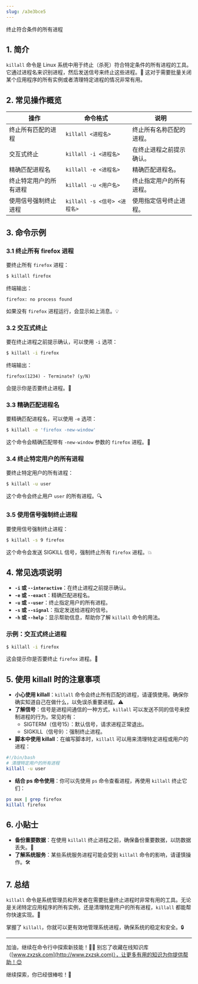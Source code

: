 ```yaml
---
slug: /a3e3bce5
---
```

终止符合条件的所有进程

## 1. 简介

`killall` 命令是 Linux 系统中用于终止（杀死）符合特定条件的所有进程的工具。它通过进程名来识别进程，然后发送信号来终止这些进程。🛑 这对于需要批量关闭某个应用程序的所有实例或者清理特定进程的情况非常有用。

## 2. 常见操作概览

| 操作                       | 命令格式                                  | 说明                               |
|----------------------------|-----------------------------------------|------------------------------------|
| 终止所有匹配的进程           | `killall <进程名>`                      | 终止所有名称匹配的进程。            |
| 交互式终止                  | `killall -i <进程名>`                    | 在终止进程之前提示确认。            |
| 精确匹配进程名              | `killall -e <进程名>`                    | 精确匹配进程名。                    |
| 终止特定用户的所有进程       | `killall -u <用户名>`                    | 终止指定用户的所有进程。            |
| 使用信号强制终止进程         | `killall -s <信号> <进程名>`            | 使用指定信号终止进程。              |

## 3. 命令示例

### 3.1 终止所有 firefox 进程

要终止所有 `firefox` 进程：

```bash
$ killall firefox
```

终端输出：

```
firefox: no process found
```

如果没有 `firefox` 进程运行，会显示如上消息。💡

### 3.2 交互式终止

要在终止进程之前提示确认，可以使用 `-i` 选项：

```bash
$ killall -i firefox
```

终端输出：

```
firefox(1234) - Terminate? (y/N)
```

会提示你是否要终止进程。👀

### 3.3 精确匹配进程名

要精确匹配进程名，可以使用 `-e` 选项：

```bash
$ killall -e 'firefox -new-window'
```

这个命令会精确匹配带有 `-new-window` 参数的 `firefox` 进程。📝

### 3.4 终止特定用户的所有进程

要终止特定用户的所有进程：

```bash
$ killall -u user
```

这个命令会终止用户 `user` 的所有进程。🔍

### 3.5 使用信号强制终止进程

要使用信号强制终止进程：

```bash
$ killall -s 9 firefox
```

这个命令会发送 SIGKILL 信号，强制终止所有 `firefox` 进程。💥

## 4. 常见选项说明

- **`-i` 或 `--interactive`**：在终止进程之前提示确认。
- **`-e` 或 `--exact`**：精确匹配进程名。
- **`-u` 或 `--user`**：终止指定用户的所有进程。
- **`-s` 或 `--signal`**：指定发送给进程的信号。
- **`-h` 或 `--help`**：显示帮助信息，帮助你了解 `killall` 命令的用法。

### 示例：交互式终止进程

```bash
$ killall -i firefox
```

这会提示你是否要终止 `firefox` 进程。👀

## 5. 使用 killall 时的注意事项

- **小心使用 killall**：`killall` 命令会终止所有匹配的进程，请谨慎使用。确保你确实知道自己在做什么，以免误杀重要进程。⚠️
- **了解信号**：信号是进程间通信的一种方式，`killall` 可以发送不同的信号来控制进程的行为。常见的有：
  - SIGTERM（信号15）：默认信号，请求进程正常退出。
  - SIGKILL（信号9）：强制终止进程。
- **脚本中使用 killall**：在编写脚本时，`killall` 可以用来清理特定进程或用户的进程：

```bash
#!/bin/bash
# 清理特定用户的所有进程
killall -u user
```

- **结合 ps 命令使用**：你可以先使用 `ps` 命令查看进程，再使用 `killall` 终止它们：

```bash
ps aux | grep firefox
killall firefox
```

## 6. 小贴士

- **备份重要数据**：在使用 `killall` 终止进程之前，确保备份重要数据，以防数据丢失。💾
- **了解系统服务**：某些系统服务进程可能会受到 `killall` 命令的影响，请谨慎操作。🛠️

## 7. 总结

`killall` 命令是系统管理员和开发者在需要批量终止进程时非常有用的工具。无论是关闭特定应用程序的所有实例，还是清理特定用户的所有进程，`killall` 都能帮你快速实现。🎯

掌握了 `killall`，你就可以更有效地管理系统进程，确保系统的稳定和安全。🔒

---

加油，继续在命令行中探索新技能！💪🏻 别忘了收藏在线知识库（[www.zxzsk.com](http://www.zxzsk.com)），让更多有用的知识为你提供帮助！😊

继续探索，你已经很棒啦！🌟
